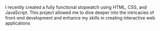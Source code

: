 I recently created a fully functional stopwatch using HTML, CSS, and JavaScript. This project allowed me to dive deeper into the intricacies of front-end development and enhance my skills in creating interactive web applications
